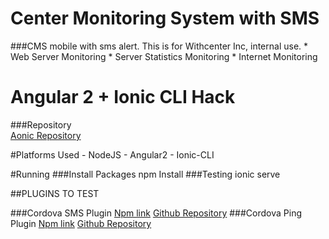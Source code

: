 # Center Monitoring System with SMS
###CMS mobile with sms alert.
    This is for Withcenter Inc, internal use.
        * Web Server Monitoring
        * Server Statistics Monitoring
        * Internet Monitoring
# Angular 2 + Ionic CLI Hack
###Repository  
[Aonic Repository](https://github.com/thruthesky/aonic)

#Platforms Used
    - NodeJS
    - Angular2
    - Ionic-CLI

#Running
###Install Packages
    npm Install
###Testing
    ionic serve



##PLUGINS TO TEST

###Cordova SMS Plugin
    [Npm link](https://www.npmjs.com/package/cordova-sms-plugin)
    [Github Repository](https://github.com/cordova-sms/cordova-sms-plugin)
###Cordova Ping Plugin
    [Npm link](https://www.npmjs.com/package/cordova-plugin-ping)
    [Github Repository](https://github.com/t1st3/cordova-plugin-ping)
